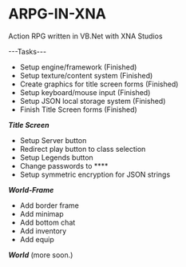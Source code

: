 ARPG-IN-XNA
===========

Action RPG written in VB.Net with XNA Studios

---Tasks---
* Setup engine/framework (Finished)
* Setup texture/content system (Finished)
* Create graphics for title screen forms (Finished)
* Setup keyboard/mouse input (Finished)
* Setup JSON local storage system (Finished)
* Finish Title Screen forms (Finished)

***Title Screen***
* Setup Server button
* Redirect play button to class selection
* Setup Legends button
* Change passwords to ****
* Setup symmetric encryption for JSON strings

***World-Frame***
* Add border frame
* Add minimap
* Add bottom chat
* Add inventory
* Add equip

***World***
(more soon.)

